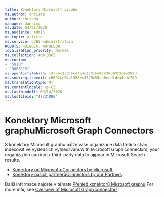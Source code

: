 ```yaml
---
title: Konektory Microsoft graphu
ms.author: chrisda
author: chrisda
manager: dansimp
ms.date: 04/21/2020
ms.audience: Admin
ms.topic: article
ms.service: o365-administration
ROBOTS: NOINDEX, NOFOLLOW
localization_priority: Normal
ms.collection: Adm_O365
ms.custom:
- "5910"
- "9003123"
ms.openlocfilehash: c2abbc23236ce4a4c232a5e96b36d9322c0e255d
ms.sourcegitcommit: c6692ce0fa1358ec3529e59ca0ecdfdea4cdc759
ms.translationtype: MT
ms.contentlocale: cs-CZ
ms.lasthandoff: 09/14/2020
ms.locfileid: "47724896"
---
```

# <a name="microsoft-graph-connectors"></a><span data-ttu-id="a3c0a-102">Konektory Microsoft graphu</span><span class="sxs-lookup"><span data-stu-id="a3c0a-102">Microsoft Graph Connectors</span></span>

<span data-ttu-id="a3c0a-103">S konektory Microsoft graphu může vaše organizace data třetích stran indexovat ve výsledcích vyhledávání.</span><span class="sxs-lookup"><span data-stu-id="a3c0a-103">With Microsoft Graph connectors, your organization can index third-party data to appear in Microsoft Search results.</span></span>

- [<span data-ttu-id="a3c0a-104">Konektory od Microsoftu</span><span class="sxs-lookup"><span data-stu-id="a3c0a-104">Connectors by Microsoft</span></span>](https://docs.microsoft.com/microsoftsearch/connectors-gallery#Microsoft)
- [<span data-ttu-id="a3c0a-105">Konektory našich partnerů</span><span class="sxs-lookup"><span data-stu-id="a3c0a-105">Connectors by our Partners</span></span>](https://docs.microsoft.com/microsoftsearch/connectors-gallery#Partners)

<span data-ttu-id="a3c0a-106">Další informace najdete v tématu  [Přehled konektorů Microsoft graphu](https://docs.microsoft.com/microsoftsearch/connectors-overview).</span><span class="sxs-lookup"><span data-stu-id="a3c0a-106">For more info, see  [Overview of Microsoft Graph connectors](https://docs.microsoft.com/microsoftsearch/connectors-overview).</span></span>
